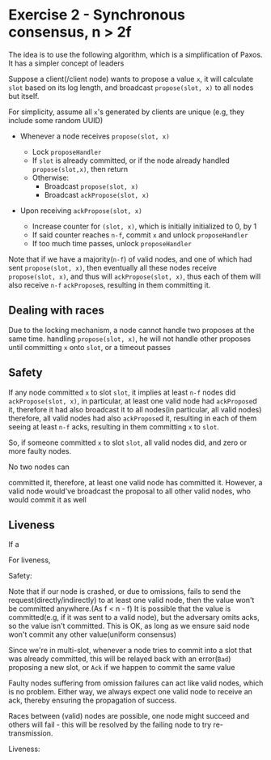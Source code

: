 # Exercise 2 - Synchronous consensus, n > 2f



The idea is to use the following algorithm, which is a simplification of Paxos. It has a simpler concept of leaders


Suppose a client(/client node) wants to propose a value `x`, it will calculate `slot` based on its log length, and broadcast
`propose(slot, x)` to all nodes but itself. 

For simplicity, assume all `x`'s generated by clients are unique (e.g, they include some random UUID)

- Whenever a node receives `propose(slot, x)`
  - Lock `proposeHandler`
  - If `slot` is already committed, or if the node already handled `propose(slot,x)`, then return
  - Otherwise:
    - Broadcast `propose(slot, x)`
    - Broadcast `ackPropose(slot, x)`

- Upon receiving `ackPropose(slot, x)`
  - Increase counter for `(slot, x)`, which is initially initialized to 0, by 1
  - If said counter reaches `n-f`, commit `x` and unlock `proposeHandler`
  - If too much time passes, unlock `proposeHandler`


Note that if we have a majority(`n-f`) of valid nodes, and one of which had sent `propose(slot, x)`, then eventually
all these nodes receive `propose(slot, x)`, and thus will `ackPropose(slot, x)`, thus each of them will also receive
`n-f` `ackPropose`s, resulting in them committing it.

## Dealing with races

Due to the locking mechanism, a node cannot handle two proposes at the same time. 
handling `propose(slot, x)`, he will not handle other proposes until committing `x` onto `slot`, or a timeout passes




## Safety

If any node committed `x` to slot `slot`, it implies at least `n-f` nodes did `ackPropose(slot, x)`, in particular,
at least one valid node had `ackPropose`d it, therefore it had also broadcast it to all nodes(in particular, all valid nodes)
therefore, all valid nodes had also `ackPropose`d it, resulting in each of them seeing at least `n-f` acks, resulting in
them committing `x` to `slot`.

So, if someone committed `x` to slot `slot`, all valid nodes did, and zero or more faulty nodes.

No two nodes can 

committed it, therefore, at least one valid node
has committed it. However, a valid node would've broadcast the proposal to all other valid nodes, who would commit it
as well


## Liveness

If a 


For liveness, 
 
Safety:

Note that if our node is crashed, or due to omissions, fails to send the request(directly/indirectly) to at least one valid node,
then the value won't be committed anywhere.(As f < n - f)
It is possible that the value is committed(e.g, if it was sent to a valid node), but the adversary omits
acks, so the value isn't committed. This is OK, as long as we ensure said node won't commit
any other value(uniform consensus)

Since we're in multi-slot, whenever a node tries to commit into a slot that was already committed, this will be relayed
back with an error(`Bad`) proposing a new slot, or `Ack` if we happen to commit the same value

Faulty nodes suffering from omission failures can act like valid nodes, which is no problem. Either way, we always expect
one valid node to receive an ack, thereby ensuring the propagation of success.

Races between (valid) nodes are possible, one node might succeed and others will fail - this will be resolved by
the failing node to try re-transmission. 

Liveness: 




